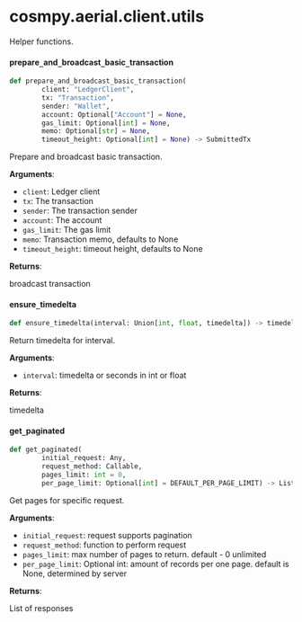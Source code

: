 <a id="cosmpy.aerial.client.utils"></a>

# cosmpy.aerial.client.utils

Helper functions.

<a id="cosmpy.aerial.client.utils.prepare_and_broadcast_basic_transaction"></a>

#### prepare`_`and`_`broadcast`_`basic`_`transaction

```python
def prepare_and_broadcast_basic_transaction(
        client: "LedgerClient",
        tx: "Transaction",
        sender: "Wallet",
        account: Optional["Account"] = None,
        gas_limit: Optional[int] = None,
        memo: Optional[str] = None,
        timeout_height: Optional[int] = None) -> SubmittedTx
```

Prepare and broadcast basic transaction.

**Arguments**:

- `client`: Ledger client
- `tx`: The transaction
- `sender`: The transaction sender
- `account`: The account
- `gas_limit`: The gas limit
- `memo`: Transaction memo, defaults to None
- `timeout_height`: timeout height, defaults to None

**Returns**:

broadcast transaction

<a id="cosmpy.aerial.client.utils.ensure_timedelta"></a>

#### ensure`_`timedelta

```python
def ensure_timedelta(interval: Union[int, float, timedelta]) -> timedelta
```

Return timedelta for interval.

**Arguments**:

- `interval`: timedelta or seconds in int or float

**Returns**:

timedelta

<a id="cosmpy.aerial.client.utils.get_paginated"></a>

#### get`_`paginated

```python
def get_paginated(
        initial_request: Any,
        request_method: Callable,
        pages_limit: int = 0,
        per_page_limit: Optional[int] = DEFAULT_PER_PAGE_LIMIT) -> List[Any]
```

Get pages for specific request.

**Arguments**:

- `initial_request`: request supports pagination
- `request_method`: function to perform request
- `pages_limit`: max number of pages to return. default - 0 unlimited
- `per_page_limit`: Optional int: amount of records per one page. default is None, determined by server

**Returns**:

List of responses


